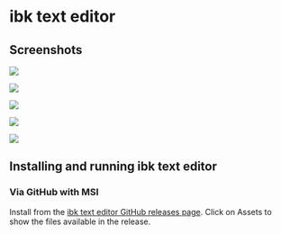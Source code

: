 # ibk text editor
## Screenshots

![](https://github.com/irfankurtagic/ibk_text_editor/blob/main/ibk%20text%20editor%20ss/Screenshot%202022-03-10%20203643.png)


![](https://github.com/irfankurtagic/ibk_text_editor/blob/main/ibk%20text%20editor%20ss/Screenshot%202022-03-10%20203713.png)


![](https://github.com/irfankurtagic/ibk_text_editor/blob/main/ibk%20text%20editor%20ss/Screenshot%202022-03-10%20203117.png)


![](https://github.com/irfankurtagic/ibk_text_editor/blob/main/ibk%20text%20editor%20ss/Screenshot%202022-03-10%20203531.png)


![](https://github.com/irfankurtagic/ibk_text_editor/blob/main/ibk%20text%20editor%20ss/Screenshot%202022-03-10%20203552.png)


## Installing and running ibk text editor
### Via GitHub with MSI
Install from the [ibk text editor GitHub releases page](https://github.com/ibkindness/ibk_text_editor/releases/latest). Click on Assets to show the files available in the release.
